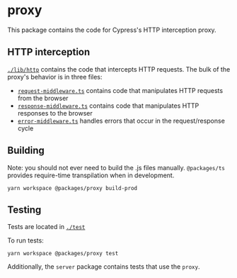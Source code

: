 # proxy

This package contains the code for Cypress's HTTP interception proxy.

## HTTP interception

[`./lib/http`](./lib/http) contains the code that intercepts HTTP requests. The bulk of the proxy's behavior is in three files:

* [`request-middleware.ts`](./lib/http/request-middleware.ts) contains code that manipulates HTTP requests from the browser
* [`response-middleware.ts`](./lib/http/responseest-middleware.ts) contains code that manipulates HTTP responses to the browser
* [`error-middleware.ts`](./lib/http/responseest-middleware.ts) handles errors that occur in the request/response cycle

## Building

Note: you should not ever need to build the .js files manually. `@packages/ts` provides require-time transpilation when in development.

```shell
yarn workspace @packages/proxy build-prod
```

## Testing

Tests are located in [`./test`](./test)

To run tests:

```shell
yarn workspace @packages/proxy test
```

Additionally, the `server` package contains tests that use the `proxy`.

